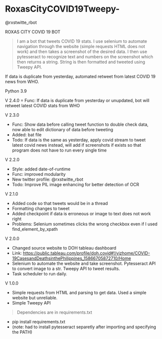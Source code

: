 # RoxasCityCOVID19Tweepy-
@rxstwitte_rbot

ROXAS CITY COVID 19 BOT
> I am a bot that tweets COVID 19 stats. I use selenium to automate navigation through the website (simple requests HTML does not work) and then takes a screenshot of the desired data.
I then use pytesseract to recognize text and numbers on the screenshot which then returns a string. String is then formatted and tweeted using Tweepy API.

If data is duplicate from yesterday, automated retweet from latest COVID 19 news from WHO.

Python 3.9

V 2.4.0
= Func: If data is duplicate from yesterday or unupdated, bot will retweet latest COVID stats from WHO

V 2.3.0
- Func: Show data before calling tweet function to double check data, now able to edit dictionary of data before tweeting
- Added: bat file
- Todo: If data is the same as yesterday, apply covid stream to tweet latest covid news instead, will add if screenshots if exists so that program does not have to run every single time

V 2.2.0
- Style: added date-of-runtime
- Func: improved modularity
- New twitter profile: @rxstwitte_rbot
- Todo: Improve PIL image enhancing for better detection of OCR


V 2.1.0
- Added code so that tweets would be in a thread
- Formatting changes to tweet
- Added checkpoint if data is erroneous or image to text does not work right
- Problems: Selenium sometimes clicks the wrong checkbox even if I used find_element_by_xpath


V 2.0.0
- Changed source website to DOH tableau dashboard
- Link: https://public.tableau.com/profile/doh.covid#!/vizhome/COVID-19CasesandDeathsinthePhilippines_15866705872710/Home
- Selenium to automate the website and take screenshot. Pytesseract API to convert image to a str. Tweepy API to tweet results.
- Task scheduler to run daily.


V 1.0.0
- Simple requests from HTML and parsing to get data. Used a simple website but unreliable.
- Simple Tweepy API 



> Dependencies are in requirements.txt
- pip install requirements.txt
- (note: had to install pytesseract separetly after importing and specifying the PATH)
